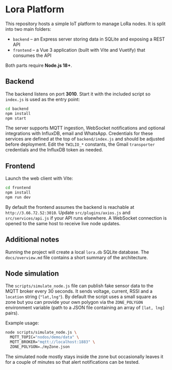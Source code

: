 # Lora Platform

This repository hosts a simple IoT platform to manage LoRa nodes.  It is split into two main folders:

- `backend` – an Express server storing data in SQLite and exposing a REST API
- `frontend` – a Vue 3 application (built with Vite and Vuetify) that consumes the API

Both parts require **Node.js 18+**.

## Backend

The backend listens on port **3010**.  Start it with the included script so `index.js` is used as the entry point:

```bash
cd backend
npm install
npm start
```

The server supports MQTT ingestion, WebSocket notifications and optional integrations with InfluxDB, email and WhatsApp.  Credentials for these services are defined at the top of `backend/index.js` and should be adjusted before deployment.  Edit the `TWILIO_*` constants, the Gmail `transporter` credentials and the InfluxDB token as needed.

## Frontend

Launch the web client with Vite:

```bash
cd frontend
npm install
npm run dev
```

By default the frontend assumes the backend is reachable at `http://3.66.72.52:3010`.  Update `src/plugins/axios.js` and `src/services/api.js` if your API runs elsewhere.  A WebSocket connection is opened to the same host to receive live node updates.

## Additional notes

Running the project will create a local `lora.db` SQLite database.  The `docs/overview.md` file contains a short summary of the architecture.

## Node simulation

The `scripts/simulate_node.js` file can publish fake sensor data to the MQTT
broker every 30&nbsp;seconds.  It sends voltage, current, RSSI and a `location`
string (`"lat,lng"`).  By default the script uses a small square as zone but you
can provide your own polygon via the `ZONE_POLYGON` environment variable (path
to a JSON file containing an array of `[lat, lng]` pairs).

Example usage:

```bash
node scripts/simulate_node.js \
  MQTT_TOPIC="nodos/demo/data" \
  MQTT_BROKER="mqtt://localhost:1883" \
  ZONE_POLYGON=./myZone.json
```

The simulated node mostly stays inside the zone but occasionally leaves it for a
couple of minutes so that alert notifications can be tested.
